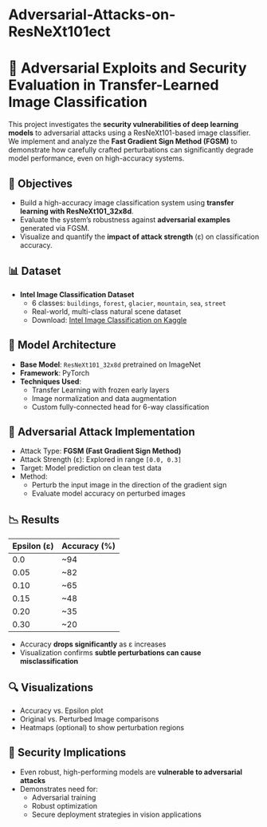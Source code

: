 # Adversarial-Attacks-on-ResNeXt101ect

# 🔐 Adversarial Exploits and Security Evaluation in Transfer-Learned Image Classification

This project investigates the **security vulnerabilities of deep learning models** to adversarial attacks using a ResNeXt101-based image classifier. We implement and analyze the **Fast Gradient Sign Method (FGSM)** to demonstrate how carefully crafted perturbations can significantly degrade model performance, even on high-accuracy systems.

## 📌 Objectives

- Build a high-accuracy image classification system using **transfer learning with ResNeXt101_32x8d**.
- Evaluate the system’s robustness against **adversarial examples** generated via FGSM.
- Visualize and quantify the **impact of attack strength** (ε) on classification accuracy.

## 📊 Dataset

- **Intel Image Classification Dataset**  
  - 6 classes: `buildings`, `forest`, `glacier`, `mountain`, `sea`, `street`  
  - Real-world, multi-class natural scene dataset  
  - Download: [Intel Image Classification on Kaggle](https://www.kaggle.com/puneet6060/intel-image-classification)

## 🧠 Model Architecture

- **Base Model**: `ResNeXt101_32x8d` pretrained on ImageNet
- **Framework**: PyTorch  
- **Techniques Used**:
  - Transfer Learning with frozen early layers
  - Image normalization and data augmentation
  - Custom fully-connected head for 6-way classification

## 🧪 Adversarial Attack Implementation

- Attack Type: **FGSM (Fast Gradient Sign Method)**
- Attack Strength (ε): Explored in range `[0.0, 0.3]`
- Target: Model prediction on clean test data
- Method:
  - Perturb the input image in the direction of the gradient sign
  - Evaluate model accuracy on perturbed images

## 📉 Results

| Epsilon (ε) | Accuracy (%) |
|-------------|---------------|
| 0.0         | ~94           |
| 0.05        | ~82           |
| 0.10        | ~65           |
| 0.15        | ~48           |
| 0.20        | ~35           |
| 0.30        | ~20           |

- Accuracy **drops significantly** as ε increases
- Visualization confirms **subtle perturbations can cause misclassification**

## 🔍 Visualizations

- Accuracy vs. Epsilon plot
- Original vs. Perturbed Image comparisons
- Heatmaps (optional) to show perturbation regions

## 🔐 Security Implications

- Even robust, high-performing models are **vulnerable to adversarial attacks**
- Demonstrates need for:
  - Adversarial training
  - Robust optimization
  - Secure deployment strategies in vision applications

